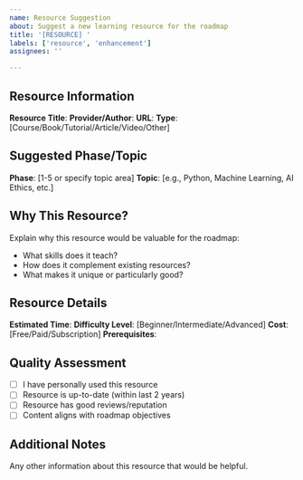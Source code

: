 ```yaml
---
name: Resource Suggestion
about: Suggest a new learning resource for the roadmap
title: '[RESOURCE] '
labels: ['resource', 'enhancement']
assignees: ''

---
```


## Resource Information

**Resource Title**:
**Provider/Author**:
**URL**:
**Type**: [Course/Book/Tutorial/Article/Video/Other]

## Suggested Phase/Topic

**Phase**: [1-5 or specify topic area]
**Topic**: [e.g., Python, Machine Learning, AI Ethics, etc.]

## Why This Resource?

Explain why this resource would be valuable for the roadmap:

- What skills does it teach?
- How does it complement existing resources?
- What makes it unique or particularly good?

## Resource Details

**Estimated Time**:
**Difficulty Level**: [Beginner/Intermediate/Advanced]
**Cost**: [Free/Paid/Subscription]
**Prerequisites**:

## Quality Assessment

- [ ] I have personally used this resource
- [ ] Resource is up-to-date (within last 2 years)
- [ ] Resource has good reviews/reputation
- [ ] Content aligns with roadmap objectives

## Additional Notes

Any other information about this resource that would be helpful.
